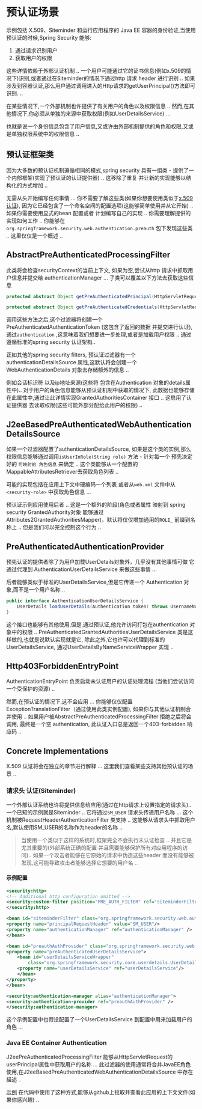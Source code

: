 # 预认证场景

示例包括 X.509、Siteminder 和运行应用程序的 Java EE 容器的身份验证,当使用预认证的时候,Spring Security 能够:
1. 通过请求识别用户
2. 获取用户的权限

这些详情依赖于外部认证机制 .. 一个用户可能通过它的证书信息(例如x.509的情况下)识别,或者通过在Siteminder的情况下通过http 请求 header 进行识别 ..
如果涉及到容器认证,那么用户通过调用进入的Http请求的getUserPrincipal()方法即可识别. ..

在某些情况下,一个外部机制也许提供了有关用户的角色以及权限信息 .. 然而,在其他情况下,你必须从单独的来源中获取权限(例如UserDetailsService) ...

也就是说一个身份信息包含了用户信息,又或许由外部机制提供的角色和权限,又或是单独权限系统中的权限信息 ..

## 预认证框架类
因为大多数的预认证机制遵循相同的模式,spring security 具有一组类 - 提供了一个内部框架(实现了预认证的认证提供器) ..
这移除了重复 并让新的实现能够以结构化的方式增加 ..

无需从头开始编写任何事情 ... 你不需要了解这些类(如果你想要使用类似于[x.509 认证](https://docs.spring.io/spring-security/reference/servlet/authentication/x509.html#servlet-x509)),
因为它已经包含了一个命名空间的配置选项(这能够简单使用并从它开始) .. 如果你需要使用显式的bean 配置或者 计划编写自己的实现 .. 你需要理解提供的实现如何工作 ..
你能够在`org.springframework.security.web.authentication.preauth` 包下发现这些类 .. 这里仅仅是一个概述 ..

## AbstractPreAuthenticatedProcessingFilter
此类将会检查securityContext的当前上下文, 如果为空,尝试从http 请求中抓取用户信息并提交给 authenticationManager ... 子类可以覆盖以下方法去获取这些信息
```java
protected abstract Object getPreAuthenticatedPrincipal(HttpServletRequest request);

protected abstract Object getPreAuthenticatedCredentials(HttpServletRequest request);
```
调用这些方法之后,这个过滤器将创建一个PreAuthenticatedAuthenticationToken (这包含了返回的数据 并提交进行认证),
通过`authentication` ,这意味着我们想要进一步处理,或者是加载用户权限 .. 通过遵循标准的spring security 认证架构..

正如其他的spring security filters, 预认证过滤器有一个authenticationDetailsSource 属性,这默认将会创建一个 WebAuthenticationDetails 对象去存储额外的信息 ..

例如会话标识符 以及ip地址来源(这些将 包含在Authentication 对象的details属性中).. 对于用户的角色信息能够从预认证机制中获取的情况下,
此数据也能够存储在此属性中,通过让此详情实现GrantedAuthoritiesContainer 接口 .. 这启用了认证提供器 去读取权限(这些可能外部分配给此用户的权限) ..


## J2eeBasedPreAuthenticatedWebAuthenticationDetailsSource
如果一个过滤器配置了authenticationDetailsSource, 如果是这个类的实例,那么权限信息能够通过调用`isUserInRole(String role)` 方法 - 针对每一个 预先决定好的
`可映射的 角色信息` 来确定 .. 这个类能够从一个配置的MappableAttributesRetriever去获取角色列表 .. 

可能的实现包括在应用上下文中硬编码一个列表 或者从`web.xml` 文件中从`<security-role>` 中获取角色信息 ...

预认证示例应用使用后者 ..
这是一个额外的阶段(角色或者属性 映射到 spring security GrantedAuthority对象 能够通过 Attributes2GrantedAuthoritiesMapper)，默认将仅仅增加通用的`ROLE_` 前缀到名称上 ..
但是我们可以完全控制这个行为 ..

## PreAuthenticatedAuthenticationProvider
预先认证的提供者除了为用户加载UserDetails对象外，几乎没有其他事情可做 它通过代理到 AuthenticationUserDetailsService 来做这些事情 ...

后者能够类似于标准的UserDetailsService,但是它传递一个 Authentication 对象,而不是一个用户名称 ..
```java
public interface AuthenticationUserDetailsService {
	UserDetails loadUserDetails(Authentication token) throws UsernameNotFoundException;
}
```

这个接口也能够有其他使用,但是,通过预认证,他允许访问打包在authentication 对象中的权限 .. PreAuthenticatedGrantedAuthoritiesUserDetailsService
类是这样做的,也就是说默认实现就是它, 除此之外,它也许可以代理到标准的UserDetailsService, 通过UserDetailsByNameServiceWrapper 实现 ..

## Http403ForbiddenEntryPoint

AuthenticationEntryPoint 负责启动未认证用户的认证处理流程 (当他们尝试访问一个受保护的资源) ..

然而,在预认证的情况下,这不会应用 ... 你能够仅仅配置 ExceptionTranslationFilter（通过使用此类实例配置), 如果你与其他认证机制合并使用 ..
如果用户被AbstractPreAuthenticatedProcessingFilter 拒绝之后将会调用, 最终是一个空 authentication, 此认证入口总是返回一个403-forbidden 响应码 ..


## Concrete Implementations
X.509 认证将会在独立的章节进行解释 ... 这里我们查看某些支持其他预认证的场景 ..

### 请求头 认证(Siteminder)
一个外部认证系统也许将提供信息给应用(通过在http请求上设置指定的请求头).. 一个已知的示例就是Siteminder .. 它将通过`SM_USER` 请求头传递用户名称 ...
这个机制被RequestHeaderAuthenticationFilter 类支持 .. 这能够从请求头中抓取用户名,默认使用SM_USER的名称作为header的名称 .. 

> 当使用一个类似于这样的系统时,框架完全不会执行未认证检查 .. 并且它是尤其重要的(外部系统正确的配置 并且需要能够保护所有对应用程序的访问).. 如果一个攻击者能够在它原始的请求中伪造这些header
> 而没有能够被发现,这可能导致攻击者能够选择它想要的用户名 ..

#### 示例配置
```xml
<security:http>
<!-- Additional http configuration omitted -->
<security:custom-filter position="PRE_AUTH_FILTER" ref="siteminderFilter" />
</security:http>

<bean id="siteminderFilter" class="org.springframework.security.web.authentication.preauth.RequestHeaderAuthenticationFilter">
<property name="principalRequestHeader" value="SM_USER"/>
<property name="authenticationManager" ref="authenticationManager" />
</bean>

<bean id="preauthAuthProvider" class="org.springframework.security.web.authentication.preauth.PreAuthenticatedAuthenticationProvider">
<property name="preAuthenticatedUserDetailsService">
	<bean id="userDetailsServiceWrapper"
		class="org.springframework.security.core.userdetails.UserDetailsByNameServiceWrapper">
	<property name="userDetailsService" ref="userDetailsService"/>
	</bean>
</property>
</bean>

<security:authentication-manager alias="authenticationManager">
<security:authentication-provider ref="preauthAuthProvider" />
</security:authentication-manager>
```
这个示例配置中也假设配置了一个UserDetailsService 到配置中用来加载用户的角色 ...

### Java EE Container Authentication
J2eePreAuthenticatedProcessingFilter 能够从HttpServletRequest的userPrincipal属性中获取用户的名称 ...
此过滤器的使用通常将合并JavaEE角色使用,在J2eeBasedPreAuthenticatedWebAuthenticationDetailsSource 中存在描述 ..

[示例](https://github.com/spring-projects/spring-security/tree/5.4.x/samples/xml/preauth) 在代码中使用了这种方式,能够从github上拉取并查看此应用的上下文文件(如果你感兴趣) ..









